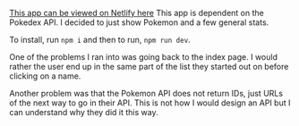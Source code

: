 [This app can be viewed on Netlify here](https://nimble-maamoul-fefbf9.netlify.app/)
This app is dependent on the Pokedex API. I decided to just show Pokemon and a few general stats.

To install, run `npm i` and then to run, `npm run dev`.

One of the problems I ran into was going back to the index page. I would rather the user end up in the same part of the list they started out on before clicking on a name.

Another problem was that the Pokemon API does not return IDs, just URLs of the next way to go in their API. This is not how I would design an API but I can understand why they did it this way.

